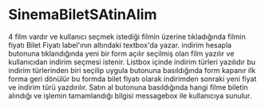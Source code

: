 # SinemaBiletSAtinAlim
4 film vardır ve kullanıcı seçmek istediği filmin üzerine tıkladığında filmin fiyatı Bilet Fiyatı label'ının altındaki textbox'da yazar. indirim hesapla butonuna tıklandığında yeni bir form açılır seçilmiş olan film yazılır ve kullanıcıdan indirim seçmesi istenir. Listbox içinde indirim türleri yazılıdır bu indirim türlerinden biri seçilip uygula butonuna basıldığında form kapanır ilk forma geri dönülür bu formda bilet fiyatı olarak indirimden sonraki yeni fiyat ve indirim türü yazdırılır. Satın al butonuna basıldığında hangi filme biletin alındığı ve işlemin tamamlandığı bilgisi messagebox ile kullanıcıya sunulur. 
